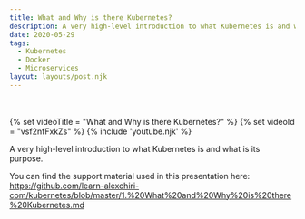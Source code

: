 ```yaml
---
title: What and Why is there Kubernetes?
description: A very high-level introduction to what Kubernetes is and what is its purpose. 
date: 2020-05-29
tags:
  - Kubernetes
  - Docker
  - Microservices
layout: layouts/post.njk
---
```


<br/>
<br/>
{% set videoTitle = "What and Why is there Kubernetes?" %}
{% set videoId = "vsf2nfFxkZs" %}
{% include 'youtube.njk' %}

A very high-level introduction to what Kubernetes is and what is its purpose. 

You can find the support material used in this presentation here: https://github.com/learn-alexchiri-com/kubernetes/blob/master/1.%20What%20and%20Why%20is%20there%20Kubernetes.md